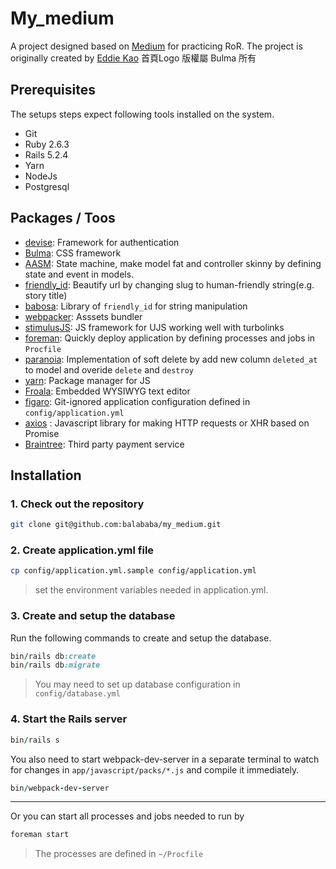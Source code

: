 # My_medium
A project designed based on [Medium](https://medium.com/) for practicing RoR.
The project is originally created by [Eddie Kao](https://github.com/kaochenlong/my_medium)
首頁Logo 版權屬 Bulma 所有
## Prerequisites
The setups steps expect following tools installed on the system.

- Git
- Ruby 2.6.3
- Rails 5.2.4
- Yarn
- NodeJs
- Postgresql

## Packages / Toos
* [devise](https://github.com/heartcombo/devise): Framework for authentication
* [Bulma](https://github.com/jgthms/bulma): CSS framework
* [AASM](https://github.com/aasm/aasm): State machine, make model fat and controller skinny by defining state and event in models.
* [friendly_id](https://github.com/norman/friendly_id): Beautify url by changing slug to human-friendly string(e.g. story title)
* [babosa](https://github.com/norman/babosa): Library of `friendly_id` for string manipulation
* [webpacker](https://github.com/rails/webpacker): Asssets bundler
* [stimulusJS](https://chloerei.com/2018/02/24/stimulus/): JS framework for UJS working well with turbolinks
* [foreman](https://github.com/theforeman/foreman): Quickly deploy  application by defining processes and jobs in `Procfile`
* [paranoia](https://github.com/rubysherpas/paranoia): Implementation of soft delete by add new column `deleted_at` to model and overide `delete` and `destroy` 
* [yarn](https://github.com/yarnpkg/yarn): Package manager for JS
* [Froala](https://github.com/froala/wysiwyg-editor): Embedded WYSIWYG text editor
* [figaro](https://github.com/laserlemon/figaro): Git-ignored application configuration defined in `config/application.yml`
* [axios](https://github.com/axios/axios) : Javascript library for making HTTP requests or XHR based on Promise
* [Braintree](https://www.braintreepayments.com/): Third party payment service
## Installation

### 1. Check out the repository

```bash
git clone git@github.com:balababa/my_medium.git
```
### 2. Create application.yml file

```bash
cp config/application.yml.sample config/application.yml
```
> set the environment variables needed in application.yml.

### 3. Create and setup the database

Run the following commands to create and setup the database.

```ruby
bin/rails db:create
bin/rails db:migrate
```
> You may need to set up database configuration in `config/database.yml`

### 4. Start the Rails server

```ruby
bin/rails s
```
You also need to start webpack-dev-server in a separate terminal to watch for changes in `app/javascript/packs/*.js` and compile it immediately.
```ruby
bin/webpack-dev-server
```


---

Or you can start all processes and jobs needed to run by
```ruby
foreman start 
```
> The processes are defined in `~/Procfile`

